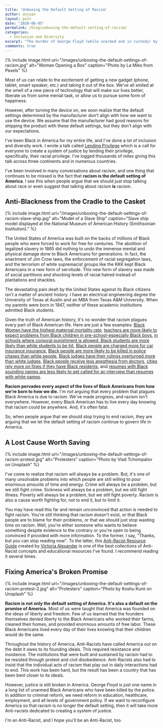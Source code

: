 ```yaml
---
title: 'Unboxing the Default Setting of Racism'
author: anjuan
layout: post
date: "2020-06-05"
permalink: /blog/unboxing-the-default-setting-of-racism/
categories:
  - Inclusion and Diversity
excerpt: "The murder of George Floyd (while unarmed and in custody) by a white police officer has sparked protests and another round of national conversations on race. An often forgotten part of these conversations is the reality that racism, specifically against Blacks, is a default setting in the operating system of America."
comments: true
---
```


{% include image.html url="/images/unboxing-the-default-settings-of-racism.jpg" alt="Woman Opening a Box" caption="Photo by La Miko from Pexels" %}

Most of us can relate to the excitement of getting a new gadget (phone, tablet, smart speaker, etc.) and taking it out of the box. We've all smiled at the smell of a new piece of technology that will make our lives better, liberate us from some menial task, or allow us to pursue some form of happiness.

However, after turning the device on, we soon realize that the default settings determined by the manufacturer don't align with how we want to use the device. We assume that the manufacturer had good reasons for shipping the product with these default settings, but they don't align with our expectations.

I've been Black in America for my entire life, and I've done a lot of inclusion and diversity work. I wrote a talk called [Lending Privilege](https://anjuansimmons.com/talks/lending-privilege/) which is a call for everyone to create a system of justice by lending their privilege, specifically, their racial privilege. I've logged thousands of miles giving this talk across three continents and in numerous countries.

I've been involved in many conversations about racism, and one thing that continues to be missed is the fact that **racism is the default setting of America**. I see this when people argue that we should just stop talking about race or even suggest that talking about racism **is** racism.

## Anti-Blackness from the Cradle to the Casket

{% include image.html url="/images/unboxing-the-default-settings-of-racism-slave-ship.jpg" alt="Model of a Slave Ship" caption="Slave ship model displayed at the National Museum of American History (Smithsonian Institution)." %}

The United States of America was built on the backs of millions of Black people who were forced to work for free for centuries. The abolition of legalized slavery in 1865 did nothing to undo the immense mental and physical damage done to Black Americans for generations. In fact, the enactment of Jim Crow laws, the enforcement of racial segregation laws, and the terrorism of white supremacist groups like the KKK kept Black Americans in a new form of servitude. This new form of slavery was made of social partitions and shocking levels of racial hatred instead of plantations and shackles.

The devastating pain dealt by the United States against its Black citizens isn't a matter of ancient history. I have an electrical engineering degree the University of Texas at Austin and an MBA from Texas A&M University. When my parents were born in 1947, neither of these academic institutions admitted Black students.

Given the truth of American history, it's no wonder that racism plagues every part of Black American life. Here are just a few examples: [Black Women have the highest maternal mortality rate](https://www.nbcnews.com/health/womens-health/u-s-finally-has-better-maternal-mortality-data-black-mothers-n1125896), [teachers are more likely to expect problems from Black children in pre-school-especially Black boys](https://www.washingtonpost.com/news/education/wp/2016/09/27/yale-study-suggests-racial-bias-among-preschool-teachers/), [in schools where corporal punishment is allowed, Black students are more likely than white students to be hit](http://www.huffingtonpost.com/entry/corporal-punishment_us_57fbd148e4b0b6a430346683?utm_content=buffer23a6a&utm_medium=social&utm_source=twitter.com&utm_campaign=buffer), 
[Black people are charged more for car insurance insurance](https://www.propublica.org/article/minority-neighborhoods-higher-car-insurance-premiums-white-areas-same-risk), 
[Black people are more likely to be killed in police chases than white people](http://www.usatoday.com/pages/interactives/blacks-killed-police-chases-higher-rate/), [Black judges have their rulings overturned more than white judges](https://www.npr.org/2016/07/12/485661659/research-black-judges-are-more-likely-to-be-reversed-on-appeal-than-white-judges), [Black people receive less anesthesia from doctors](https://www.nytimes.com/interactive/2019/08/14/magazine/racial-differences-doctors.html), 
[cities rely more on fines if they have Black residents](https://www.vox.com/identities/2017/7/7/15929196/police-fines-study-racism), and [resumes with Black sounding names are less likely to get called for an interview than resumes with white names](https://cos.gatech.edu/facultyres/Diversity_Studies/Bertrand_LakishaJamal.pdf).

**Racism pervades every aspect of the lives of Black Americans from how we're born to how we die.** I'm not arguing that every problem that plagues Black America is due to racism. We've made progress, and racism isn't everywhere. However, every Black American has to live every day knowing that racism could be anywhere. And, it's often fatal.

So, when people argue that we should stop trying to end racism, they are arguing that we let the default setting of racism continue to govern life in America.

## A Lost Cause Worth Saving

{% include image.html url="/images/unboxing-the-default-settings-of-racism-protest.jpg" alt="Protesters" caption="Photo by Vlad Tchompalov on Unsplash" %}

I've come to realize that racism will always be a problem. But, it's one of many unsolvable problems into which people are still willing to pour enormous amounts of time and energy. Crime will always be a problem, but we still fight crime. Sickness will always be a problem, but we still fight illness. Poverty will always be a problem, but we still fight poverty. Racism is also a cause worth fighting for, not to end it, but to limit it.

You may have read this far and remain unconvinced that action is needed to fight racism. You're still thinking that racism doesn't exist, or that Black people are to blame for their problems, or that we should just stop wasting time on racism. Well, you're either someone who wants to believe something despite evidence to the contrary or you're open to being convinced if provided with more information. To the former, I say, "Thanks, but you can stop reading now". To the latter, this [Anti-Racist Resource Guide](https://tinyurl.com/antiracistresourceguide) created by [Victoria Alexander](https://twitter.com/victoriaalxndr) is one of the best collections of Anti-Racist concepts and educational resources I've found. I recommend reading it several times.

## Fixing America's Broken Promise

{% include image.html url="/images/unboxing-the-default-settings-of-racism-protest-2.jpg" alt="Protesters" caption="Photo by Koshu Kunii on Unsplash" %}

**Racism is not only the default setting of America. It's also a default on the promise of America.** Most of us were taught that America was founded on the ideas of liberty and freedom. Few of us learned that the founders themselves denied liberty to the Black Americans who worked their farms, cleaned their homes, and provided enormous amounts of free labor. These Black Americans lived every day of their lives knowing that their children would do the same.

Throughout the history of America, Anti-Racists have called America out on the debt it owes to its founding ideals. This required resistance and insistence. The institutions that were built and sustained by racism had to be resisted through protest and civil disobedience. Anti-Racists also had to insist that the individual acts of racism that play out in daily interactions had to end. This work has been hard, but the result has been a country that has been bent closer to its ideals.

However, justice is still broken in America. George Floyd is just one name in a long list of unarmed Black Americans who have been killed by the police. In addition to criminal reform, we need reform in education, healthcare, employment, and all levels of government policy. If we want to reconfigure America so that racism is no longer the default setting, then it will take more Anti-racists dedicated to creating a system of justice.

I'm an Anti-Racist, and I hope you'll be an Anti-Racist, too.
